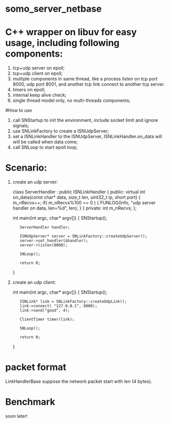 # somo_server_netbase
# C++ wrapper on libuv for easy usage, including following components:

1. tcp+udp server on epoll;
2. tcp+udp client on epoll;
3. multiple components in same thread, like a process listen on tcp port 8000, udp port 8001, and another tcp link connect to another tcp server.
4. timers on epoll;
5. internal keep alive check;
6. single thread model only, no multi-threads components;

#How to use
1. call SNStartup to init the environment, include socket limit and ignore signals;
2. use SNLinkFactory to create a ISNUdpServer;
3. set a ISNLinkHandler to the ISNUdpServer, ISNLinkHandler.on_data will will be called when data come;
4. call SNLoop to start epoll loop;

# Scenario:
1. create an udp server:

      class ServerHandler : public ISNLinkHandler {
      public:
          virtual int  on_data(const char* data, size_t len, uint32_t ip, short port) {
              m_nRecvs++;
              if( m_nRecvs%100 == 0 ) {
                  FUNLOG(Info, "udp server handler on data, len=%d", len);
              }
          }
      private:
          int     m_nRecvs;
      };

      int main(int argc, char* argv[]) {
          SNStartup();

          ServerHandler handler;

          ISNUdpServer* server = SNLinkFactory::createUdpServer();
          server->set_handler(&handler);
          server->listen(8000);

          SNLoop();

          return 0;
      }
      
2. create an udp client:

      int main(int argc, char* argv[]) {
          SNStartup();

          ISNLink* link = SNLinkFactory::createUdpLink();
          link->connect( "127.0.0.1", 8000);
          link->send("good", 4);

          ClientTimer timer(link);

          SNLoop();

          return 0;
      }

# packet format
LinkHandlerBase suppose the network packet start with len (4 bytes). 
      
 # Benchmark
soon later!
 
